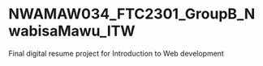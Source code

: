 # NWAMAW034_FTC2301_GroupB_NwabisaMawu_ITW
Final digital resume project for Introduction to Web development
